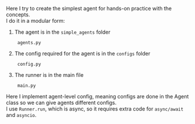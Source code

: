 Here I try to create the simplest agent for hands-on practice with the concepts.        
I do it in a modular form:      

1. The agent is in the `simple_agents` folder

        agents.py

2. The config required for the agent is in the `configs` folder

        config.py

3. The runner is in the main file

        main.py

Here I implement agent-level config, meaning configs are done in the Agent class so we can give agents different configs.   
I use `Runner.run`, which is async, so it requires extra code for `async/await` and `asyncio`.  

